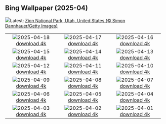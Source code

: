 ## Bing Wallpaper (2025-04)
![](https://www.bing.com/th?id=OHR.ZionValley_EN-GB5278363127_UHD.jpg&w=1000)Latest: [Zion National Park, Utah, United States (© Simon Dannhauer/Getty Images)](https://www.bing.com/th?id=OHR.ZionValley_EN-GB5278363127_UHD.jpg)

|      |      |      |
| :----: | :----: | :----: |
|![](https://www.bing.com/th?id=OHR.GoremeTurkey_EN-GB5053201310_UHD.jpg&pid=hp&w=384&h=216&rs=1&c=4)2025-04-18 [download 4k](https://www.bing.com/th?id=OHR.GoremeTurkey_EN-GB5053201310_UHD.jpg)|![](https://www.bing.com/th?id=OHR.EcuadorBird_EN-GB6287056261_UHD.jpg&pid=hp&w=384&h=216&rs=1&c=4)2025-04-17 [download 4k](https://www.bing.com/th?id=OHR.EcuadorBird_EN-GB6287056261_UHD.jpg)|![](https://www.bing.com/th?id=OHR.KachinaBridge_EN-GB6179737252_UHD.jpg&pid=hp&w=384&h=216&rs=1&c=4)2025-04-16 [download 4k](https://www.bing.com/th?id=OHR.KachinaBridge_EN-GB6179737252_UHD.jpg)|
|![](https://www.bing.com/th?id=OHR.BeachArt_EN-GB6018920186_UHD.jpg&pid=hp&w=384&h=216&rs=1&c=4)2025-04-15 [download 4k](https://www.bing.com/th?id=OHR.BeachArt_EN-GB6018920186_UHD.jpg)|![](https://www.bing.com/th?id=OHR.SpottedDolphins_EN-GB5559649631_UHD.jpg&pid=hp&w=384&h=216&rs=1&c=4)2025-04-14 [download 4k](https://www.bing.com/th?id=OHR.SpottedDolphins_EN-GB5559649631_UHD.jpg)|![](https://www.bing.com/th?id=OHR.ThailandPagodas_EN-GB5439908632_UHD.jpg&pid=hp&w=384&h=216&rs=1&c=4)2025-04-13 [download 4k](https://www.bing.com/th?id=OHR.ThailandPagodas_EN-GB5439908632_UHD.jpg)|
|![](https://www.bing.com/th?id=OHR.SpaceFlight_EN-GB5240728693_UHD.jpg&pid=hp&w=384&h=216&rs=1&c=4)2025-04-12 [download 4k](https://www.bing.com/th?id=OHR.SpaceFlight_EN-GB5240728693_UHD.jpg)|![](https://www.bing.com/th?id=OHR.TulipsWindmill_EN-GB4977266654_UHD.jpg&pid=hp&w=384&h=216&rs=1&c=4)2025-04-11 [download 4k](https://www.bing.com/th?id=OHR.TulipsWindmill_EN-GB4977266654_UHD.jpg)|![](https://www.bing.com/th?id=OHR.MillenniumCentre2025_EN-GB4834695501_UHD.jpg&pid=hp&w=384&h=216&rs=1&c=4)2025-04-10 [download 4k](https://www.bing.com/th?id=OHR.MillenniumCentre2025_EN-GB4834695501_UHD.jpg)|
|![](https://www.bing.com/th?id=OHR.BlueNaxos_EN-GB4555979110_UHD.jpg&pid=hp&w=384&h=216&rs=1&c=4)2025-04-09 [download 4k](https://www.bing.com/th?id=OHR.BlueNaxos_EN-GB4555979110_UHD.jpg)|![](https://www.bing.com/th?id=OHR.ParoTsechu_EN-GB4364292065_UHD.jpg&pid=hp&w=384&h=216&rs=1&c=4)2025-04-08 [download 4k](https://www.bing.com/th?id=OHR.ParoTsechu_EN-GB4364292065_UHD.jpg)|![](https://www.bing.com/th?id=OHR.BeaverDay_EN-GB4231980844_UHD.jpg&pid=hp&w=384&h=216&rs=1&c=4)2025-04-07 [download 4k](https://www.bing.com/th?id=OHR.BeaverDay_EN-GB4231980844_UHD.jpg)|
|![](https://www.bing.com/th?id=OHR.GaztelugatxeSunset_EN-GB4088567205_UHD.jpg&pid=hp&w=384&h=216&rs=1&c=4)2025-04-06 [download 4k](https://www.bing.com/th?id=OHR.GaztelugatxeSunset_EN-GB4088567205_UHD.jpg)|![](https://www.bing.com/th?id=OHR.GrandNational2025_EN-GB3927450244_UHD.jpg&pid=hp&w=384&h=216&rs=1&c=4)2025-04-05 [download 4k](https://www.bing.com/th?id=OHR.GrandNational2025_EN-GB3927450244_UHD.jpg)|![](https://www.bing.com/th?id=OHR.CherryBlossomDC_EN-GB3780298287_UHD.jpg&pid=hp&w=384&h=216&rs=1&c=4)2025-04-04 [download 4k](https://www.bing.com/th?id=OHR.CherryBlossomDC_EN-GB3780298287_UHD.jpg)|
|![](https://www.bing.com/th?id=OHR.SaguaroRainbow_EN-GB1954302225_UHD.jpg&pid=hp&w=384&h=216&rs=1&c=4)2025-04-03 [download 4k](https://www.bing.com/th?id=OHR.SaguaroRainbow_EN-GB1954302225_UHD.jpg)|![](https://www.bing.com/th?id=OHR.UtahBadlands_EN-GB1912634254_UHD.jpg&pid=hp&w=384&h=216&rs=1&c=4)2025-04-02 [download 4k](https://www.bing.com/th?id=OHR.UtahBadlands_EN-GB1912634254_UHD.jpg)|![](https://www.bing.com/th?id=OHR.TicanFrog_EN-GB2046965668_UHD.jpg&pid=hp&w=384&h=216&rs=1&c=4)2025-04-01 [download 4k](https://www.bing.com/th?id=OHR.TicanFrog_EN-GB2046965668_UHD.jpg)|
